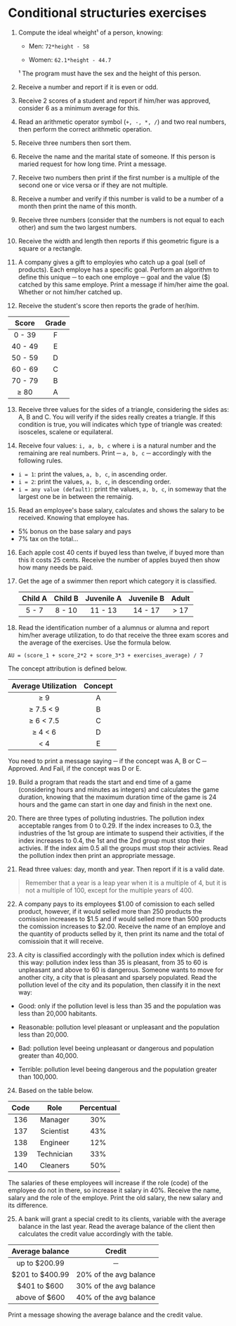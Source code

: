 # Conditional structuries exercises

1. Compute the ideal wheight¹ of a person, knowing:

    - Men: `72*height - 58`

    - Women: `62.1*height - 44.7`

    ¹ The program must have the sex and the height of this person.

2. Receive a number and report if it is even or odd.

3. Receive 2 scores of a student and report if him/her was approved, consider 
6 as a minimum average for this.

4. Read an arithmetic operator symbol (`+, -, *, /`) and two real numbers, 
then perform the correct arithmetic operation.

5. Receive three numbers then sort them.

6. Receive the name and the marital state of someone. If this person
is maried request for how long time. Print a message.

7. Receive two numbers then print if the first number is a multiple of the 
second one or vice versa or if they are not multiple.

8. Receive a number and verify if this number is valid to be
a number of a month then print the name of this month.

9. Receive three numbers (consider that the numbers is not equal to each other)
and sum the two largest numbers.

10. Receive the width and length then reports if this geometric figure is a 
square or a rectangle.

11. A company gives a gift to employies who catch up a goal (sell of products).
Each employe has a specific goal. Perform an algorithm to define this unique ─ 
to each one employe ─ goal and the value ($) catched by this same employe. Print
a message if him/her aime the goal. Whether or not him/her catched up.

12. Receive the student's score then reports the grade of her/him.

| Score | Grade |
:------:|:-----:|
0 - 39  | F     |
40 - 49 | E     |
50 - 59 | D     |
60 - 69 | C     |
70 - 79 | B     |
  ≥ 80  | A     |

13. Receive three values for the sides of a triangle, considering the sides as: 
A, B and C. You will verify if the sides really creates a triangle. If this 
condition is true, you will indicates which type of triangle was created: 
isosceles, scalene or equilateral.

14. Receive four values: `i, a, b, c` where `i` is a natural number and the
remaining are real numbers. Print ─ `a, b, c` ─ accordingly with the following 
rules.

- `i = 1`: print the values, `a, b, c`, in ascending order.
- `i = 2`: print the values, `a, b, c`, in descending order.
- `i = any value (default)`: print the values, `a, b, c`, in someway that 
the largest one be in between the remainig.

15. Read an employee's base salary, calculates and shows the salary to be 
received. Knowing that employee has.
- 5% bonus on the base salary and pays 
- 7% tax on the total...

16. Each apple cost 40 cents if buyed less than twelve, if buyed more than this 
it costs 25 cents. Receive the number of apples buyed then show how many needs 
be paid.

17. Get the age of a swimmer then report which category it is classified.

    | Child A | Child B | Juvenile A | Juvenile B | Adult |
    |:-------:|:-------:|:----------:|:----------:|:-----:|
    | 5 - 7   | 8 - 10  | 11 - 13    | 14 - 17    | > 17  |

18. Read the identification number of a alumnus or alumna and report him/her
average utilization, to do that receive the three exam scores and the average
of the exercises. Use the formula below.

`AU = (score_1 + score_2*2 + score_3*3 + exercises_average) / 7`

The concept attribution is defined below.

| Average Utilization | Concept |
|:-------------------:|:-------:|
| ≥ 9                 | A       |
| ≥ 7.5 < 9           | B       |
| ≥ 6 < 7.5           | C       |
| ≥ 4 < 6             | D       |
| < 4                 | E       |

You need to print a message saying ─ if the concept was A, B or C ─ Approved. 
And Fail, if the concept was D or E.

19. Build a program that reads the start and end time of a game (considering
hours and minutes as integers) and calculates the game duration, knowing that 
the maximum duration time of the game is 24 hours and the game can start in one
day and finish in the next one.

20. There are three types of polluting industries. The pollution index 
acceptable ranges from 0 to 0.29. If the index increases to 0.3, the 
industries of the 1st group are intimate to suspend their activities, if the 
index increases to 0.4, the 1st and the 2nd group must stop their activies.
If the index aim 0.5 all the groups must stop their activies.
Read the pollution index then print an appropriate message.

21. Read three values: day, month and year. Then report if it is a valid date.
> Remember that a year is a leap year when it is a multiple of 4, but it is 
> not a multiple of 100, except for the multiple years of 400.

22. A company pays to its employees $1.00 of comission to each selled product, 
however, if it would selled more than 250 products the comission increases to 
$1.5 and if would selled more than 500 products the comission increases to 
$2.00. Receive the name of an employe and the quantity of products selled by 
it, then print its name and the total of comissioin that it will receive.

23. A city is classified accordingly with the pollution index which is defined
this way: pollution index less than 35 is pleasant, from 35 to 60 is unpleasant
and above to 60 is dangerous. Someone wants to move for another city, a city 
that is pleasant and sparsely populated.
Read the pollution level of the city and its population, then classify it 
in the next way:

- Good: only if the pollution level is less than 35 and the population was less than 20,000 habitants.

- Reasonable: pollution level pleasant or unpleasant and the population less 
than 20,000.

- Bad: pollution level beeing unpleasant or dangerous and population
greater than 40,000.

- Terrible: pollution level beeing dangerous and the population greater than 
100,000.

24. Based on the table below.

| Code |    Role    | Percentual |
|:----:|:----------:|:----------:|
| 136  | Manager    | 30%        |
| 137  | Scientist  | 43%        |
| 138  | Engineer   | 12%        |
| 139  | Technician | 33%        |
| 140  | Cleaners   | 50%        |

The salaries of these employees will increase if the role (code) of the employee
do not in there, so increase it salary in 40%.
Receive the name, salary and the role of the employe. Print the old salary, the 
new salary and its difference.

25. A bank will grant a special credit to its clients, variable with the 
average balance in the last year. Read the average balance of the client then
calculates the credit value accordingly with the table.

| Average balance |          Credit        |
|:---------------:|:----------------------:|
| up to $200.99   |             ─          |
| $201 to $400.99 | 20% of the avg balance |
| $401 to $600    | 30% of the avg balance |
| above of $600   | 40% of the avg balance |

Print a message showing the average balance and the credit value.
